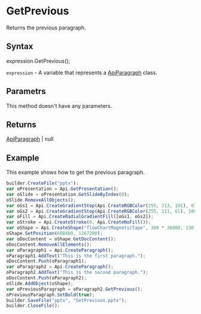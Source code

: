 # GetPrevious

Returns the previous paragraph.

## Syntax

expression.GetPrevious();

`expression` - A variable that represents a [ApiParagraph](../ApiParagraph.md) class.

## Parametrs

This method doesn't have any parameters.

## Returns

[ApiParagraph](../ApiParagraph.md) &#124; null

## Example

This example shows how to get the previous paragraph.

```javascript
builder.CreateFile("pptx");
var oPresentation = Api.GetPresentation();
var oSlide = oPresentation.GetSlideByIndex(0);
oSlide.RemoveAllObjects();
var oGs1 = Api.CreateGradientStop(Api.CreateRGBColor(255, 213, 191), 0);
var oGs2 = Api.CreateGradientStop(Api.CreateRGBColor(255, 111, 61), 100000);
var oFill = Api.CreateRadialGradientFill([oGs1, oGs2]);
var oStroke = Api.CreateStroke(0, Api.CreateNoFill());
var oShape = Api.CreateShape("flowChartMagneticTape", 300 * 36000, 130 * 36000, oFill, oStroke);
oShape.SetPosition(608400, 1267200);
var oDocContent = oShape.GetDocContent();
oDocContent.RemoveAllElements();
var oParagraph1 = Api.CreateParagraph();
oParagraph1.AddText("This is the first paragraph.");
oDocContent.Push(oParagraph1);
var oParagraph2 = Api.CreateParagraph();
oParagraph2.AddText("This is the second paragraph.");
oDocContent.Push(oParagraph2);
oSlide.AddObject(oShape);
var oPreviousParagraph = oParagraph2.GetPrevious();
oPreviousParagraph.SetBold(true);
builder.SaveFile("pptx", "GetPrevious.pptx");
builder.CloseFile();
```